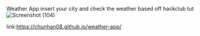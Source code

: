 Weather App insert your city and check the weather based off hackclub tut
![Screenshot (104)](https://github.com/user-attachments/assets/3f8aaaa6-f1e2-4c7e-80fd-dcfefd5c6643)

link:https://chunhan08.github.io/weather-app/
